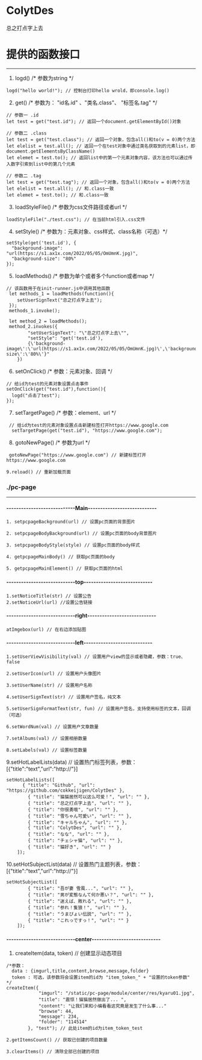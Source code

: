 # ColytDes
总之打点字上去<br>
# 提供的函数接口

***
01. logd() /* 参数为string */
```
logd("hello world!"); // 控制台打印hello wrold，即console.log()
```
2. get()  /* 参数为： "id名.id" 、"类名.class"、 "标签名.tag" */
```
// 参数一 .id
let test = get("test.id"); // 返回一个document.getElementById()对象
```
```
// 参数二 .class
let test = get("test.class"); // 返回一个对象，包含all()和to(v = 0)两个方法
let elelist = test.all(); // 返回一个在test对象中通过类名获取到的元素list，即document.getElementsByClassName()
let elemet = test.to(); // 返回list中的第一个元素对象内容，该方法也可以通过传入数字引索到list中的第几个元素
```
```
// 参数二 .tag
let test = get("test.tag"); // 返回一个对象，包含all()和to(v = 0)两个方法
let elelist = test.all(); // 和.class一致
let elemet = test.to(); // 和.class一致
```
3. loadStyleFile() /* 参数为css文件路径或者url */
```
loadStyleFile("./test.css"); // 在当前html引入.css文件
```
4. setStyle() /* 参数为：元素对象、css样式、class名称（可选）*/
```
setStyle(get('test.id'), {
  "background-image": "url(https://s1.ax1x.com/2022/05/05/OmUmnK.jpg)",
  "background-size": "80%"
});
```
5. loadMethods()  /* 参数为单个或者多个function或者map */
```
// 该函数用于在init-runner.js中调用其他函数
 let methods_1 = loadMethods(function(){
    setUserSignText("总之打点字上去");
 });
 methods_1.invoke();

 let method_2 = loadMethods();
 method_2.invokes({
        "setUserSignText": "\"总之打点字上去\"",
        "setStyle": "get('test.id'),
        {\'background-image\':\'url(https://s1.ax1x.com/2022/05/05/OmUmnK.jpg)\',\'background-size\':\'80%\'}"
    })
```
6. setOnClick() /* 参数：元素对象、回调 */
```
// 给id为test的元素对象设置点击事件
setOnClick(get("test.id"),function(){
  logd("点击了test");
});
```
7. setTargetPage() /* 参数：element、url */
```
 // 给id为test的元素对象设置点击新建标签打开https://www.google.com
  setTargetPage(get("test.id"), "https://www.google.com");
```
8. gotoNewPage() /* 参数为url */
```
 gotoNewPage("https://www.google.com") // 新建标签打开https://www.google.com
```
```
9.reload() // 重新加载页面
```
### ./pc-page
***
#### ----------------------------Main----------------------------
```
1. setpcpageBackground(url) // 设置pc页面的背景图片
```
```
2. setpcpageBodyBackground(url) // 设置pc页面的body背景图片
```
```
3. setpcpageBodyStyle(style) // 设置pc页面的body样式
```
```
4. getpcpageMainBody() // 获取pc页面的body
```
```
5. getpcpageMainElement() // 获取pc页面的html
```
#### ----------------------------top----------------------------
```
1.setNoticeTitle(str) // 设置公告
2.setNoticeUrl(url) //设置公告链接
```
#### ----------------------------right----------------------------
```
atImgebox(url) // 在右边添加贴图 
```
#### ----------------------------left----------------------------
```
1.setUserViewVisibility(val) // 设置用户view的显示或者隐藏，参数：true、false
```
```
2.setUserIcon(url) // 设置用户头像图片
```
```
3.setUserName(str) // 设置用户名称
```
```
4.setUserSignText(str) // 设置用户签名，纯文本
```
```
5.setUserSignFormatText(str, fun) // 设置用户签名，支持使用标签的文本，回调（可选）
```
```
6.setWordNum(val) // 设置用户文章数量
```
```
7.setAlbums(val) // 设置相册数量
```
```
8.setLabels(val) // 设置标签数量
```
9.setHotLabelLists(data) // 设置热门标签列表，参数：[{"title":"text","url":"http://"}]
```
setHotLabelLists([
      { "title": "Github", "url": "https://github.com/cokkeijigen/ColytDes" },
        { "title": "猫猫居然可以这么可爱！", "url": "" },
        { "title": "总之打点字上去", "url": "" },
        { "title": "你很勇哦", "url": "" },
        { "title": "雪ちゃん可愛い", "url": "" },
        { "title": "キャルちゃん", "url": "" },
        { "title": "ColytDes", "url": "" },
        { "title": "なな", "url": "" },
        { "title": "チェシャ猫", "url": "" },
        { "title": "猫好き", "url": "" }
    ]);
```
10.setHotSubjectList(data) // 设置热门主题列表，参数：[{"title":"text","url":"http://"}]
```
setHotSubjectList([
        { "title": "吾が妻 雪風...", "url": "" },
        { "title": "男が変態なんて何か悪い？", "url": "" },
        { "title": "迷えば、敗れる", "url": "" },
        { "title": "参れ！隻狼！", "url": "" },
        { "title": "うまぴょい伝説", "url": "" },
        { "title": "これっですっ！", "url": "" }
    ]);
```
#### ----------------------------center----------------------------
1. createItem(data, token) // 创建显示动态项目
```
/*参数：
  data : {imgurl,title,content,browse,message,folder}
  token : 可选，该参数将会设置item的id为 "item_token_" + "设置的token参数"
*/
createItem({
            "imgurl": "/static/pc-page/module/center/res/kyaru01.jpg",
            "title": "震惊！猫猫居然做出了... ",
            "content": "让我们来和小编看看这究竟是发生了什么事..."
            "browse": 44,
            "message": 234,
            "folder": "114514"
        }, "test"); // 此处item的id为item_token_test
```
```
2.getItemsCount() // 获取已创建的项目数量
```
```
3.clearItems() // 清除全部已创建的项目
```
